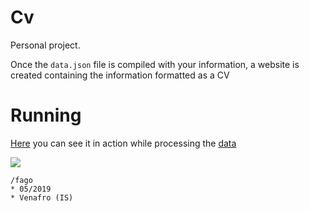 # Cv

Personal project.

Once the `data.json` file is compiled with your information, a website is created containing the information formatted as a CV

# Running

[Here](https://fagottino.github.io/cv/) you can see it in action while processing the [data](https://fagottino.github.io/cv/assets/data.json)

![](www.orlandoantonio.it/01favicon.png)

```
/fago
* 05/2019
* Venafro (IS)
```


